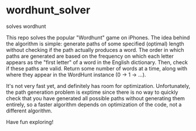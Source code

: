 # wordhunt_solver
solves wordhunt

This repo solves the popular "Wordhunt" game on iPhones. The idea behind the algorithm is simple: generate paths of some specified (optimal) length without checking if the path actually produces a word. The order in which paths are generated are based on the frequency on which each letter appears as the "first letter" of a word in the English dictionary. Then, check if these paths are valid. Return some number of words at a time, along with where they appear in the WordHunt instance (0 -> 1 -> ...). 

It's not very fast yet, and definitely has room for optimization. Unfortunately, the path generation problem is exptime since there is no way to quickly check that you have generated all possible paths without generating them entirely, so a faster algorithm depends on optimization of the code, not a different algorithm.

Have fun exploring!
